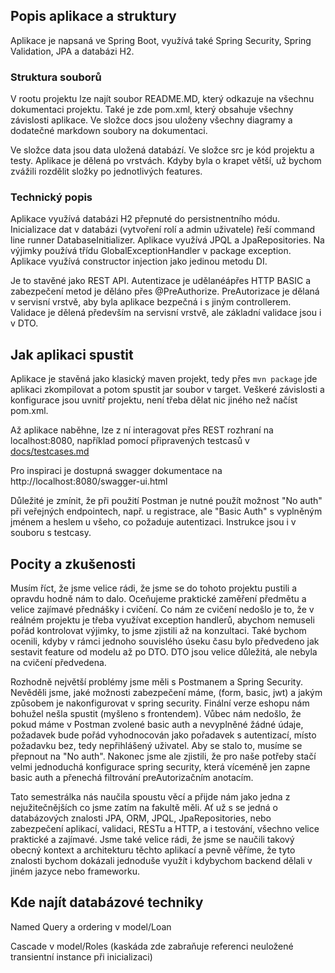 ## Popis aplikace a struktury
Aplikace je napsaná ve Spring Boot, využívá také Spring Security, Spring Validation, JPA a databázi H2.

### Struktura souborů
V rootu projektu lze najít soubor README.MD, který odkazuje na všechnu dokumentaci projektu.
Také je zde pom.xml, který obsahuje všechny závislosti aplikace.
Ve složce docs jsou uloženy všechny diagramy a dodatečné markdown soubory na dokumentaci.

Ve složce data jsou data uložená databází.
Ve složce src je kód projektu a testy.
Aplikace je dělená po vrstvách. Kdyby byla o krapet větší, už bychom zvážili rozdělit složky po jednotlivých features.

### Technický popis
Aplikace využívá databázi H2 přepnuté do persistnentního módu.
Inicializace dat v databázi (vytvoření rolí a admin uživatele) řeší command line runner DatabaseInitializer.
Aplikace využívá JPQL a JpaRepositories. Na výjimky používá třídu GlobalExceptionHandler v package exception.
Aplikace využívá constructor injection jako jedinou metodu DI.

Je to stavěné jako REST API. Autentizace je udělanéápřes HTTP BASIC a zabezpečení metod je děláno přes @PreAuthorize.
PreAutorizace je dělaná v servisní vrstvě, aby byla aplikace bezpečná i s jiným controllerem.
Validace je dělená především na servisní vrstvě, ale základní validace jsou i v DTO.


## Jak aplikaci spustit
Aplikace je stavěná jako klasický maven projekt,
tedy přes `mvn package` jde aplikaci zkompilovat a potom spustit jar soubor v target.
Veškeré závislosti a konfigurace jsou uvnitř projektu, není třeba dělat nic jiného než načíst pom.xml.

Až aplikace naběhne, lze z ní interagovat přes REST rozhraní na localhost:8080,
například pomocí připravených testcasů v [docs/testcases.md](testcases.md)

Pro inspiraci je dostupná swagger dokumentace na http://localhost:8080/swagger-ui.html

Důležité je zmínit, že při použití Postman je nutné použít možnost "No auth" při veřejných endpointech,
např. u registrace, ale "Basic Auth" s vyplněným jménem a heslem u všeho, co požaduje autentizaci. 
Instrukce jsou i v souboru s testcasy.

## Pocity a zkušenosti
Musím říct, že jsme velice rádi, že jsme se do tohoto projektu pustili a opravdu hodně nám to dalo.
Oceňujeme praktické zaměření předmětu a velice zajímavé přednášky i cvičení. Co nám ze cvičení nedošlo je to,
že v reálném projektu je třeba využívat exception handlerů, abychom nemuseli pořád kontrolovat výjimky, to jsme zjistili až na konzultaci.
Také bychom ocenili, kdyby v rámci jednoho souvislého úseku času bylo předvedeno jak sestavit feature od modelu až po DTO.
DTO jsou velice důležitá, ale nebyla na cvičení předvedena. 

Rozhodně největší problémy jsme měli s Postmanem a Spring Security. Nevěděli jsme, jaké možnosti zabezpečení máme,
(form, basic, jwt) a jakým způsobem je nakonfigurovat v spring security. Finální verze eshopu nám bohužel nešla spustit (myšleno s frontendem).
Vůbec nám nedošlo, že pokud máme v Postman zvolené basic auth a nevyplněné žádné údaje,
požadavek bude pořád vyhodnocován jako pořadavek s autentizací, místo požadavku bez, tedy nepřihlášený uživatel.
Aby se stalo to, musíme se přepnout na "No auth". Nakonec jsme ale zjistili, že pro naše potřeby stačí velmi jednoduchá konfigurace spring security,
která víceméně jen zapne basic auth a přenechá filtrování preAutorizačním anotacím.

Tato semestrálka nás naučila spoustu věcí a přijde nám jako jedna z nejužitečnějších co jsme zatím na fakultě měli. 
Ať už s se jedná o databázových znalosti JPA, ORM, JPQL, JpaRepositories,
nebo zabezpečení aplikací, validaci, RESTu a HTTP, a i testování, všechno velice praktické a zajímavé.
Jsme také velice rádi, že jsme se naučili takový obecný kontext a architekturu těchto aplikací a pevně věříme,
že tyto znalosti bychom dokázali jednoduše využít i kdybychom backend dělali v jiném jazyce nebo frameworku.

## Kde najít databázové techniky
Named Query a ordering v model/Loan

Cascade v model/Roles (kaskáda zde zabraňuje referenci neuložené transientní instance při inicializaci)

